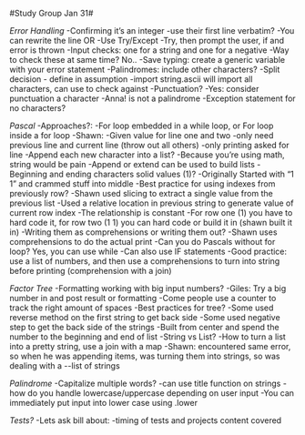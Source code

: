 
#Study Group Jan 31#


*Error Handling*
-Confirming it’s an integer
-use their first line verbatim?
-You can rewrite the line OR
    -Use Try/Except
    -Try, then prompt the user, if and error is thrown 
-Input checks: one for a string and one for a negative
    -Way to check these at same time? No.. 
    -Save typing: create a generic variable with your error statement
-Palindromes: include other characters?
    -Split decision - define in assumption 
-import string.ascii will import all characters, can use to check against
-Punctuation?
    -Yes: consider punctuation a character
    -Anna! is not a palindrome
-Exception statement for no characters?


*Pascal*
-Approaches?: 
-For loop embedded in a while loop, or For loop inside a for loop
-Shawn:
    -Given value for line one and two
    -only need previous line and current line (throw out all others)
    -only printing asked for line
-Append each new character into a list?
-Because you’re using math, string would be pain
-Append or extend can be used to build lists
-Beginning and ending characters solid values (1)?
    -Originally Started with “1 1” and crammed stuff into middle
-Best practice for using indexes from previously row?
    -Shawn used slicing to extract a single value from the previous list
    -Used a relative location in previous string to generate value of current row index
        -The relationship is constant
-For row one (1) you have to hard code it, for row two (1 1) you can hard code or build it in (shawn built it in)
-Writing them as comprehensions or writing them out?
    -Shawn uses comprehensions to do the actual print
-Can you do Pascals without for loop? Yes, you can use while
    -Can also use IF statements 
-Good practice: use a list of numbers, and then use a comprehensions to turn into string before printing (comprehension with a join)

*Factor Tree*
-Formatting working with big input numbers?
    -Giles: Try a big number in and post result or formatting
-Come people use a counter to track the right amount of spaces
-Best practices for tree?
    -Some used reverse method on the first string to get back side
    -Some used negative step to  get the back side of the strings
-Built from center and spend the number to the beginning and end of list
-String vs List?
-How to turn a list into a pretty string, use a join with a map
-Shawn: encountered same error, so when he was appending items, was turning them into strings, so was dealing with a --list of strings

*Palindrome*
-Capitalize multiple words?
    -can use title function on strings
-how do you handle lowercase/uppercase depending on user input
-You can immediately put input into lower case using .lower

*Tests?*
-Lets ask bill about:
-timing of tests and projects
content covered

